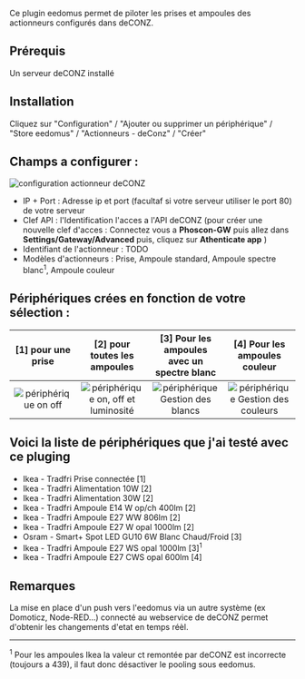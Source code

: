 Ce plugin eedomus permet de piloter les prises et ampoules des actionneurs configurés dans deCONZ.

## Prérequis

Un serveur deCONZ installé

## Installation

Cliquez sur "Configuration" / "Ajouter ou supprimer un périphérique" / "Store eedomus" / "Actionneurs - deConz" / "Créer"

## Champs a configurer : 

![configuration actionneur deCONZ](https://i.ibb.co/pyLkDfS/readme01.png)

* IP + Port : Adresse ip et port (facultaf si votre serveur utiliser le port 80) de votre serveur
* Clef API : l'Identification l'acces a l'API deCONZ (pour créer une nouvelle clef d'acces : Connectez vous a **Phoscon-GW** puis allez dans **Settings/Gateway/Advanced**  puis, cliquez sur **Athenticate app** )
* Identifiant de l'actionneur : TODO
* Modèles d'actionneurs :  Prise, Ampoule standard, Ampoule spectre blanc<sup>1</sup>, Ampoule couleur

## Périphériques crées en fonction de votre sélection : 

|[1] pour une prise    |   [2] pour toutes les ampoules  | [3] Pour les ampoules avec un spectre blanc |[4] Pour les ampoules couleur|
| :-----: | :-----: | :-----: | :-----: |
| ![périphérique on off](https://i.ibb.co/gSvngm7/readme02.png) |  ![périphérique on, off et luminosité](https://i.ibb.co/Kmgcct5/readme04.png) | ![périphérique Gestion des blancs](https://i.ibb.co/4pr29mn/readme05.png) | ![périphérique Gestion des couleurs](https://i.ibb.co/nRtTWmf/readme03.png) |

## Voici la liste de périphériques que j'ai testé avec ce pluging

* Ikea - Tradfri Prise connectée [1]
* Ikea - Tradfri Alimentation 10W [2]
* Ikea - Tradfri Alimentation 30W [2] 
* Ikea - Tradfri Ampoule E14 W op/ch 400lm [2]
* Ikea - Tradfri Ampoule E27 WW 806lm [2]
* Ikea - Tradfri Ampoule E27 W opal 1000lm [2] 
* Osram - Smart+ Spot LED GU10 6W Blanc Chaud/Froid [3]
* Ikea - Tradfri Ampoule E27 WS opal 1000lm [3]<sup>1</sup>
* Ikea - Tradfri Ampoule E27 CWS opal 600lm [4]

## Remarques 
La mise en place d'un push vers l'eedomus via un autre système (ex Domoticz, Node-RED...) connecté au webservice de deCONZ permet d'obtenir les changements d'etat en temps réèl.

---
<sup>1</sup> Pour les ampoules Ikea la valeur ct remontée par deCONZ est incorrecte (toujours a 439), il faut donc désactiver le pooling sous eedomus.
